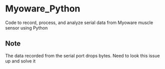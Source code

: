 # Myoware_Python
Code to record, process, and analyze serial data from Myoware muscle sensor using Python

## Note
The data recorded from the serial port drops bytes. Need to look this issue up and solve it
